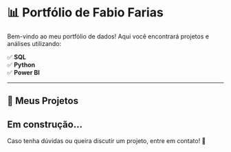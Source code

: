 # 📊 Portfólio de Fabio Farias

Bem-vindo ao meu portfólio de dados! Aqui você encontrará projetos e análises utilizando:

✅ **SQL**  
✅ **Python**  
✅ **Power BI**

---

## 📂 Meus Projetos

Em construção...
---

Caso tenha dúvidas ou queira discutir um projeto, entre em contato! 🚀
